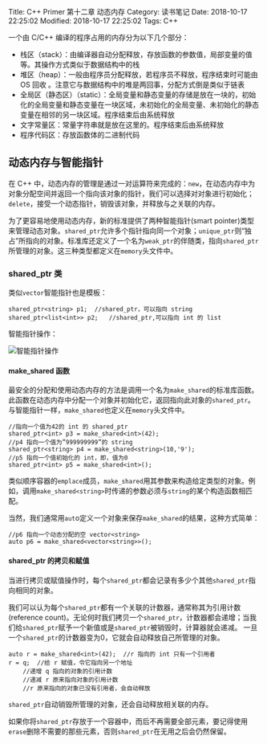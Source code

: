 Title: C++ Primer 第十二章 动态内存
Category: 读书笔记
Date: 2018-10-17 22:25:02
Modified: 2018-10-17 22:25:02
Tags: C++

一个由 C/C++ 编译的程序占用的内存分为以下几个部分：

- 栈区（stack）：由编译器自动分配释放，存放函数的参数值，局部变量的值等。其操作方式类似于数据结构中的栈
- 堆区（heap）：一般由程序员分配释放，若程序员不释放，程序结束时可能由 OS 回收 。注意它与数据结构中的堆是两回事，分配方式倒是类似于链表
- 全局区（静态区）（static）：全局变量和静态变量的存储是放在一块的，初始化的全局变量和静态变量在一块区域，未初始化的全局变量、未初始化的静态变量在相邻的另一块区域。程序结束后由系统释放
- 文字常量区：常量字符串就是放在这里的。程序结束后由系统释放
- 程序代码区：存放函数体的二进制代码

## 动态内存与智能指针

在 C++ 中，动态内存的管理是通过一对运算符来完成的：`new`，在动态内存中为对象分配空间并返回一个指向该对象的指针，我们可以选择对对象进行初始化；`delete`，接受一个动态指针，销毁该对象，并释放与之关联的内存。

为了更容易地使用动态内存，新的标准提供了两种智能指针(smart pointer)类型来管理动态对象。`shared_ptr`允许多个指针指向同一个对象；`unique_ptr`则“独占”所指向的对象。标准库还定义了一个名为`weak_ptr`的伴随类，指向`shared_ptr`所管理的对象。这三种类型都定义在`memory`头文件中。

### shared_ptr 类

类似`vector`智能指针也是模板：

```
shared_ptr<string> p1;	//shared_ptr，可以指向 string
shared_ptr<list<int>> p2;	//shared_ptr,可以指向 int 的 list
```

智能指针操作：

![智能指针操作]({filename}/images/c++12-1.jpg)

#### make_shared 函数

最安全的分配和使用动态内存的方法是调用一个名为`make_shared`的标准库函数。此函数在动态内存中分配一个对象并初始化它，返回指向此对象的`shared_ptr`。与智能指针一样，`make_shared`也定义在`memory`头文件中。

```
//指向一个值为42的 int 的 shared_ptr
shared_ptr<int> p3 = make_shared<int>(42);
//p4 指向一个值为”999999999”的 string
shared_ptr<string> p4 = make_shared<string>(10,'9');
//p5 指向一个值初始化的 int，即，值为0
shared_ptr<int> p5 = make_shared<int>();
```

类似顺序容器的`emplace`成员，`make_shared`用其参数来构造给定类型的对象。例如，调用`make_shared<string>`时传递的参数必须与`string`的某个构造函数相匹配。

当然，我们通常用`aut`o定义一个对象来保存`make_shared`的结果，这种方式简单：

```
//p6 指向一个动态分配的空 vector<string>
auto p6 = make_shared<vector<string>>();
```

#### shared_ptr 的拷贝和赋值

当进行拷贝或赋值操作时，每个`shared_ptr`都会记录有多少个其他`shared_ptr`指向相同的对象。

我们可以认为每个`shared_ptr`都有一个关联的计数器，通常称其为引用计数(reference count)。无论何时我们拷贝一个`shared_ptr`，计数器都会递增；当我们给`shared_ptr`赋予一个新值或是`shared_ptr`被销毁时，计算器就会递减。
一旦一个`shared_ptr`的计数器变为0，它就会自动释放自己所管理的对象。

```
auto r = make_shared<int>(42);	//r 指向的 int 只有一个引用者
r = q;	//给 r 赋值，令它指向另一个地址
	//递增 q 指向的对象的引用计数
	//递减 r 原来指向对象的引用计数
	//r 原来指向的对象已没有引用者，会自动释放
```

`shared_ptr`自动销毁所管理的对象，还会自动释放相关联的内存。

如果你将`shared_ptr`存放于一个容器中，而后不再需要全部元素，要记得使用`erase`删除不需要的那些元素，否则`shared_ptr`在无用之后会仍然保留。
